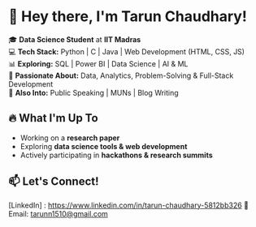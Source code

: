 # 👋 Hey there, I'm Tarun Chaudhary!  

🎓 **Data Science Student** at **IIT Madras**  
💻 **Tech Stack:** Python | C | Java | Web Development (HTML, CSS, JS)  
📊 **Exploring:** SQL | Power BI | Data Science | AI & ML  
🚀 **Passionate About:** Data, Analytics, Problem-Solving & Full-Stack Development  
🎤 **Also Into:** Public Speaking | MUNs | Blog Writing  

## 🔥 What I'm Up To  
- Working on a **research paper**  
- Exploring **data science tools & web development**  
- Actively participating in **hackathons & research summits**  


## 📫 Let's Connect!  
[LinkedIn] : https://www.linkedin.com/in/tarun-chaudhary-5812bb326 
📧 Email: tarunn1510@gmail.com  
